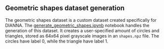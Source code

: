 ## Geometric shapes dataset generation

The geometric shapes dataset is a custom dataset created specifically for DIANNA. The [generate_geometric_shapes.ipynb](generate_geometric_shapes.ipynb) notebook handles the generation of this dataset. It creates a user-specified amount of circles and triangles, stored as 64x64 pixel grayscale images in an `shapes.npz` file. The circles have label 0, while the triangle have label 1.